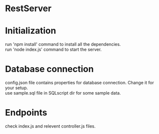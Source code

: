 # RestServer    
# Initialization
run 'npm install' command to install all the dependencies.<br />run 'node index.js' command to start the server.
# Database connection    
config.json file contains properties for database connection. Change it for your setup.<br />use sample.sql file in SQLscript dir for some sample data.
# Endpoints   
check index.js and relevent controller.js files.

